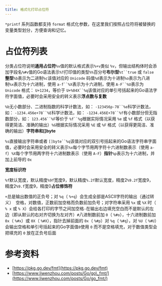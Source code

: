 ```yaml
---
title: 格式化打印占位符
---
```


`*printf` 系列函数都支持 `format` 格式化参数，在这里我们按照占位符将被替换的变量类型划分，方便查询和记忆。

# 占位符列表

分类占位符说明**通用占位符**`%v`值的默认格式表示`%+v`类似 `%v`，但输出结构体时会添加字段名`%#v`值的Go语法表示`%T`打印值的类型`%%`百分号**布尔型**`%t``true` 或 `false`**整型**`%b`表示为二进制`%c`该值对应的 `Unicode` 码值`%d`表示为十进制`%o`表示为八进制`%x`表示为十六进制，使用 `a-f``%X`表示为十六进制，使用 `A-F``%U`表示为 `Unicode` 格式： `U+1234`，等价于 `U+%04X``%q`该值对应的单引号括起来的Go语法字符字面值，必要时会采用安全的转义表示**浮点数与复数**

`%b`无小数部分、二进制指数的科学计数法，如： `-123456p-78``%e`科学计数法，如： `-1234.456e+78``%E`科学计数法，如： `-1234.456E+78``%f`有小数部分但无指数部分，如： `123.456``%F`等价于 `%f``%g`根据实际情况采用 `%e` 或 `%f` 格式（以获得更简洁、准确的输出）`%G`根据实际情况采用 `%E` 或 `%F` 格式（以获得更简洁、准确的输出）**字符串和\[\]byte**

`%s`直接输出字符串或者 `[]byte``%q`该值对应的双引号括起来的Go语法字符串字面值，必要时会采用安全的转义表示`%x`每个字节用两字符十六进制数表示（使用 `a-f`）`%X`每个字节用两字符十六进制数表示（使用 `A-F`）**指针**`%p`表示为十六进制，并加上前导的 `0x`

**宽度标识符**

`%f`默认宽度，默认精度`%9f`宽度9，默认精度`%.2f`默认宽度，精度2`%9.2f`宽度9，精度2`%9.f`宽度9，精度0**占位修饰符**

`+`总是输出数值的正负号；对 `%q`（ `%+q`）会生成全部是ASCII字符的输出（通过转义）` `空格，对数值，正数前加空格而负数前加负号；对字符串采用 `%x` 或 `%X` 时（ `% x` 或 `% X`）会给各打印的字节之间加空格`-`在输出右边填充空白而不是默认的左边（即从默认的右对齐切换为左对齐）`#`八进制数前加 `0`（ `%#o`），十六进制数前加 `0x`（ `%#x`）或 `0X`（ `%#X`），指针去掉前面的 `0x`（ `%#p`）对 `%q`（ `%#q`），对 `%U`（ `%#U`）会输出空格和单引号括起来的Go字面值`0`使用 `0` 而不是空格填充，对于数值类型会把填充的 `0` 放在正负号后面

# 参考资料

- [https://pkg.go.dev/fmt](https://pkg.go.dev/fmt)
- [https://www.liwenzhou.com/posts/Go/go\_fmt/](https://www.liwenzhou.com/posts/Go/go_fmt/)